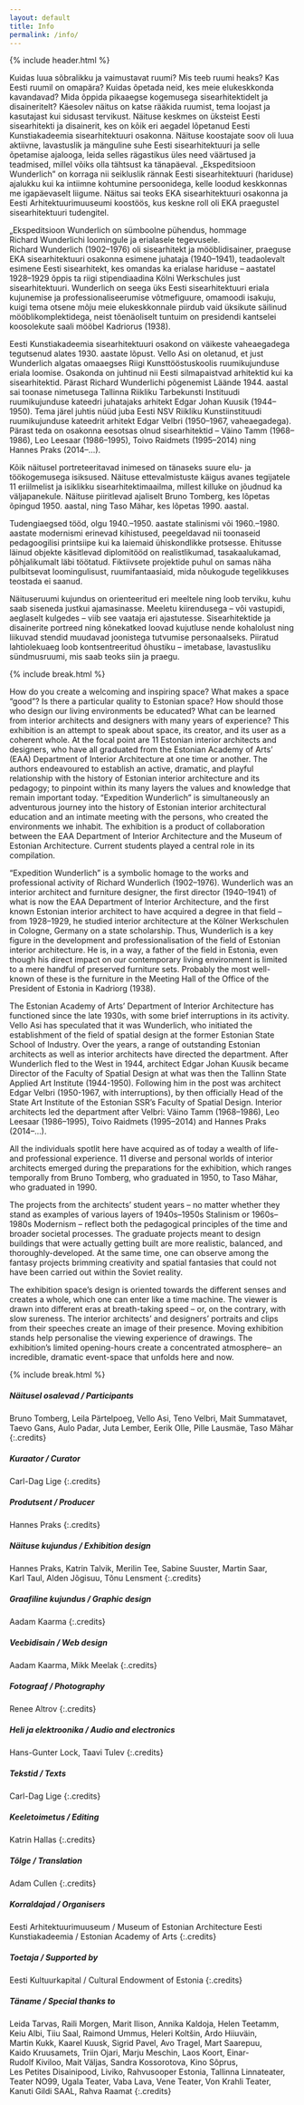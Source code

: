 ```yaml
---
layout: default
title: Info
permalink: /info/
---
```

{% include header.html %}

Kuidas luua sõbralikku ja vaimustavat ruumi? Mis teeb ruumi heaks? Kas Eesti ruumil on omapära? Kuidas õpetada neid, kes meie elukeskkonda kavandavad? Mida õppida pikaaegse kogemusega sisearhitektidelt ja disaineritelt? Käesolev näitus on katse rääkida ruumist, tema loojast ja kasutajast kui sidusast tervikust. Näituse keskmes on üksteist Eesti sisearhitekti ja disainerit, kes on kõik eri aegadel lõpetanud Eesti Kunstiakadeemia sisearhitektuuri osakonna. Näituse koostajate soov oli luua aktiivne, lavastuslik ja mänguline suhe Eesti sisearhitektuuri ja selle õpetamise ajalooga, leida selles rägastikus üles need väärtused ja teadmised, millel võiks olla tähtsust ka tänapäeval. „Ekspeditsioon Wunderlich” on korraga nii seikluslik rännak Eesti sisearhitektuuri (hariduse) ajalukku kui ka intiimne kohtumine persoonidega, kelle loodud keskkonnas me igapäevaselt liigume. Näitus sai teoks EKA sisearhitektuuri osakonna ja Eesti Arhitektuurimuuseumi koostöös, kus keskne roll oli EKA praegustel sisearhitektuuri tudengitel.

„Ekspeditsioon Wunderlich on sümboolne pühendus, hommage Richard&nbsp;Wunderlichi loomingule ja erialasele tegevusele. Richard&nbsp;Wunderlich (1902–1976) oli sisearhitekt ja mööblidisainer, praeguse EKA sisearhitektuuri osakonna esimene juhataja (1940–1941), teadaolevalt esimene Eesti sisearhitekt, kes omandas ka erialase hariduse – aastatel 1928–1929  õppis ta riigi stipendiaadina Kölni Werkschules just sisearhitektuuri. Wunderlich on seega üks Eesti sisearhitektuuri eriala kujunemise ja professionaliseerumise võtmefiguure, omamoodi isakuju, kuigi tema otsene mõju meie elukeskkonnale piirdub vaid üksikute säilinud mööblikomplektidega, neist tõenäoliselt tuntuim on presidendi kantselei koosolekute saali mööbel Kadriorus (1938).

Eesti Kunstiakadeemia sisearhitektuuri osakond on väikeste vaheaegadega tegutsenud alates 1930. aastate lõpust. Vello&nbsp;Asi on oletanud, et just Wunderlich algatas omaaegses Riigi Kunsttööstuskoolis ruumikujunduse eriala loomise. Osakonda on juhtinud nii Eesti silmapaistvad arhitektid kui ka sisearhitektid. Pärast Richard Wunderlichi põgenemist Läände 1944. aastal sai toonase nimetusega Tallinna Riikliku Tarbekunsti Instituudi ruumikujunduse kateedri juhatajaks arhitekt Edgar Johan Kuusik (1944–1950). Tema järel juhtis nüüd juba Eesti NSV Riikliku Kunstiinstituudi ruumikujunduse kateedrit arhitekt Edgar Velbri (1950–1967, vaheaegadega). Pärast teda on osakonna eesotsas olnud sisearhitektid – Väino&nbsp;Tamm (1968–1986), Leo&nbsp;Leesaar (1986–1995), Toivo&nbsp;Raidmets (1995–2014) ning Hannes&nbsp;Praks (2014–…).

Kõik näitusel portreteeritavad inimesed on tänaseks suure elu- ja töökogemusega isiksused. Näituse ettevalmistuste käigus avanes tegijatele 11 eriilmelist ja isiklikku sisearhitektimaailma, millest killuke on jõudnud ka väljapanekule. Näituse piiritlevad ajaliselt Bruno Tomberg, kes lõpetas õpingud 1950. aastal, ning Taso Mähar, kes lõpetas 1990. aastal.

Tudengiaegsed tööd, olgu 1940.–1950. aastate stalinismi või 1960.–1980. aastate modernismi erinevad kihistused, peegeldavad nii toonaseid pedagoogilisi printsiipe kui ka laiemaid ühiskondlikke protsesse. Ehitusse läinud objekte käsitlevad diplomitööd on realistlikumad, tasakaalukamad, põhjalikumalt läbi töötatud. Fiktiivsete projektide puhul on samas näha pulbitsevat loomingulisust, ruumifantaasiaid, mida nõukogude tegelikkuses teostada ei saanud.

Näituseruumi kujundus on orienteeritud eri meeltele ning loob terviku, kuhu saab siseneda justkui ajamasinasse. Meeletu kiirendusega – või vastupidi, aeglaselt kulgedes – viib see vaataja eri ajastutesse. Sisearhitektide ja disainerite portreed ning kõnekatked loovad kujutluse nende kohalolust ning liikuvad stendid muudavad joonistega tutvumise personaalseks. Piiratud lahtiolekuaeg loob kontsentreeritud õhustiku – imetabase, lavastusliku sündmusruumi, mis saab teoks siin ja praegu.

{% include break.html %}

How do you create a welcoming and inspiring space? What makes a space “good”? Is there a particular quality to Estonian space? How should those who design our living environments be educated? What can be learned from interior architects and designers with many years of experience? This exhibition is an attempt to speak about space, its creator, and its user as a coherent whole. At the focal point are 11 Estonian interior architects and designers, who have all graduated from the Estonian Academy of Arts’ (EAA) Department of Interior Architecture at one time or another. The authors endeavoured to establish an active, dramatic, and playful relationship with the history of Estonian interior architecture and its pedagogy; to pinpoint within its many layers the values and knowledge that remain important today. “Expedition Wunderlich” is simultaneously an adventurous journey into the history of Estonian interior architectural education and an intimate meeting with the persons, who created the environments we inhabit. The exhibition is a product of collaboration between the EAA Department of Interior Architecture and the Museum of Estonian Architecture. Current students played a central role in its compilation.

“Expedition Wunderlich” is a symbolic homage to the works and professional activity of Richard Wunderlich (1902–1976). Wunderlich was an interior architect and furniture designer, the first director (1940–1941) of what is now the EAA Department of Interior Architecture, and the first known Estonian interior architect to have acquired a degree in that field – from 1928–1929, he studied interior architecture at the Kölner Werkschulen in Cologne, Germany on a state scholarship. Thus, Wunderlich is a key figure in the development and professionalisation of the field of Estonian interior architecture. He is, in a way, a father of the field in Estonia, even though his direct impact on our contemporary living environment is limited to a mere handful of preserved furniture sets. Probably the most well-known of these is the furniture in the Meeting Hall of the Office of the President of Estonia in Kadriorg (1938).

The Estonian Academy of Arts’ Department of Interior Architecture has functioned since the late 1930s, with some brief interruptions in its activity. Vello Asi has speculated that it was Wunderlich, who initiated the establishment of the field of spatial design at the former Estonian State School of Industry. Over the years, a range of outstanding Estonian architects as well as interior architects have directed the department. After Wunderlich fled to the West in 1944, architect Edgar Johan Kuusik became Director of the Faculty of Spatial Design at what was then the Tallinn State Applied Art Institute (1944-1950). Following him in the post was architect Edgar Velbri (1950-1967, with interruptions), by then officially Head of the State Art Institute of the Estonian SSR’s Faculty of Spatial Design. Interior architects led the department after Velbri: Väino Tamm (1968–1986), Leo Leesaar (1986–1995), Toivo Raidmets (1995–2014) and Hannes Praks (2014–…).

All the individuals spotlit here have acquired as of today a wealth of life- and professional experience. 11 diverse and personal worlds of interior architects emerged during the preparations for the exhibition, which ranges temporally from Bruno Tomberg, who graduated in 1950, to Taso Mähar, who graduated in 1990.

The projects from the architects’ student years – no matter whether they stand as examples of various layers of 1940s–1950s Stalinism or 1960s–1980s Modernism – reflect both the pedagogical principles of the time and broader societal processes. The graduate projects meant to design buildings that were actually getting built are more realistic, balanced, and thoroughly-developed. At the same time, one can observe among the fantasy projects brimming creativity and spatial fantasies that could not have been carried out within the Soviet reality.

The exhibition space’s design is oriented towards the different senses and creates a whole, which one can enter like a time machine. The viewer is drawn into different eras at breath-taking speed – or, on the contrary, with slow sureness. The interior architects’ and designers’ portraits and clips from their speeches create an image of their presence. Moving exhibition stands help personalise the viewing experience of drawings. The exhibition’s limited opening-hours create a concentrated atmosphere– an incredible, dramatic event-space that unfolds here and now.

{% include break.html %}

##### Näitusel osalevad / Participants
Bruno&nbsp;Tomberg, Leila&nbsp;Pärtelpoeg, Vello&nbsp;Asi, Teno&nbsp;Velbri, Mait&nbsp;Summatavet, Taevo&nbsp;Gans, Aulo&nbsp;Padar, Juta&nbsp;Lember, Eerik&nbsp;Olle, Pille&nbsp;Lausmäe, Taso&nbsp;Mähar
{:.credits}

##### Kuraator / Curator
Carl-Dag&nbsp;Lige
{:.credits}

##### Produtsent / Producer
Hannes&nbsp;Praks
{:.credits}

##### Näituse kujundus / Exhibition design
Hannes&nbsp;Praks, Katrin&nbsp;Talvik, Merilin&nbsp;Tee, Sabine&nbsp;Suuster, Martin&nbsp;Saar, Karl&nbsp;Taul, Alden&nbsp;Jõgisuu, Tõnu&nbsp;Lensment
{:.credits}

##### Graafiline kujundus / Graphic design
Aadam&nbsp;Kaarma
{:.credits}

##### Veebidisain / Web design
Aadam&nbsp;Kaarma, Mikk&nbsp;Meelak
{:.credits}

##### Fotograaf / Photography
Renee&nbsp;Altrov
{:.credits}

##### Heli ja elektroonika / Audio and electronics
Hans-Gunter&nbsp;Lock, Taavi&nbsp;Tulev
{:.credits}

##### Tekstid / Texts
Carl-Dag&nbsp;Lige
{:.credits}

##### Keeletoimetus / Editing
Katrin&nbsp;Hallas
{:.credits}

##### Tõlge / Translation
Adam&nbsp;Cullen
{:.credits}

##### Korraldajad / Organisers
Eesti Arhitektuurimuuseum / Museum of Estonian Architecture
Eesti Kunstiakadeemia / Estonian Academy of Arts
{:.credits}

##### Toetaja / Supported by
Eesti Kultuurkapital / Cultural Endowment of Estonia
{:.credits}

##### Täname / Special thanks to
Leida&nbsp;Tarvas, Raili&nbsp;Morgen, Marit&nbsp;Ilison, Annika&nbsp;Kaldoja, Helen&nbsp;Teetamm, Keiu&nbsp;Albi, Tiiu&nbsp;Saal, Raimond&nbsp;Ummus, Heleri&nbsp;Koltšin, Ardo&nbsp;Hiiuväin, Martin&nbsp;Kukk, Kaarel&nbsp;Kuusk, Sigrid&nbsp;Pavel, Avo&nbsp;Tragel, Mart&nbsp;Saarepuu, Kaido&nbsp;Kruusamets, Triin&nbsp;Ojari, Marju&nbsp;Meschin, Laos&nbsp;Koort, Einar-Rudolf&nbsp;Kiviloo, Mait&nbsp;Väljas, Sandra&nbsp;Kossorotova, Kino&nbsp;Sõprus, Les&nbsp;Petites&nbsp;Disainipood, Liviko, Rahvusooper&nbsp;Estonia, Tallinna&nbsp;Linnateater, Teater&nbsp;NO99, Ugala&nbsp;Teater, Vaba&nbsp;Lava, Vene&nbsp;Teater, Von&nbsp;Krahli&nbsp;Teater, Kanuti&nbsp;Gildi&nbsp;SAAL, Rahva&nbsp;Raamat
{:.credits}

